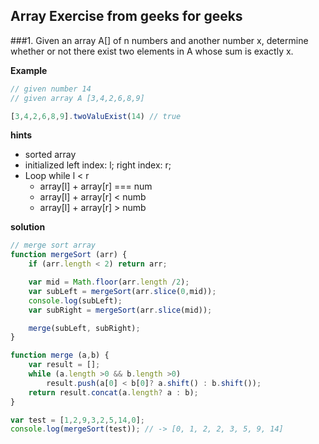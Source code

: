Array Exercise from geeks for geeks
-----------

###1. Given an array A[] of n numbers and another number x, determine whether or not there exist two elements in A whose sum is exactly x.

**Example**

```javascript
// given number 14
// given array A [3,4,2,6,8,9]

[3,4,2,6,8,9].twoValuExist(14) // true
```

**hints**
* sorted array
* initialized left index: l; right index: r;
* Loop while l < r
  * array[l] + array[r] === num
  * array[l] + array[r] < numb
  * array[l] + array[r] > numb

 **solution**

```javascript
// merge sort array
function mergeSort (arr) {    
    if (arr.length < 2) return arr;

    var mid = Math.floor(arr.length /2);
    var subLeft = mergeSort(arr.slice(0,mid));
    console.log(subLeft);
    var subRight = mergeSort(arr.slice(mid));

    merge(subLeft, subRight);
}

function merge (a,b) {
    var result = [];
    while (a.length >0 && b.length >0)
        result.push(a[0] < b[0]? a.shift() : b.shift());
    return result.concat(a.length? a : b);
}

var test = [1,2,9,3,2,5,14,0];
console.log(mergeSort(test)); // -> [0, 1, 2, 2, 3, 5, 9, 14]


```
